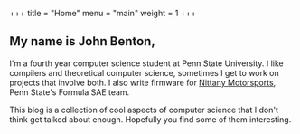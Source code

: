 +++
title = "Home"
menu = "main"
weight = 1
+++

## My name is John Benton,

I'm a fourth year computer science student at Penn State University. I like compilers and theoretical computer science, sometimes I get to work on projects that involve both. I also write firmware for [Nittany Motorsports](projects/fsae), Penn State's Formula SAE team.

This blog is a collection of cool aspects of computer science that I don't think get talked about enough. Hopefully you find some of them interesting.